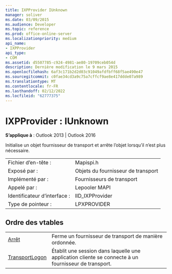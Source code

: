 ```yaml
---
title: IXPProvider IUnknown
manager: soliver
ms.date: 03/09/2015
ms.audience: Developer
ms.topic: reference
ms.prod: office-online-server
ms.localizationpriority: medium
api_name:
- IXPProvider
api_type:
- COM
ms.assetid: d5507785-c924-4981-ae80-19709ceb054d
description: Dernière modification le 9 mars 2015
ms.openlocfilehash: 6af3c171b2d2d03c91049afdfbff68f5ae490e47
ms.sourcegitcommit: c0fae34cd3a9c75a7cffcf9ae8e417ddde07a989
ms.translationtype: MT
ms.contentlocale: fr-FR
ms.lasthandoff: 02/12/2022
ms.locfileid: "62777375"
---
```

# <a name="ixpprovider--iunknown"></a>IXPProvider : IUnknown

  
  
**S’applique à** : Outlook 2013 | Outlook 2016 
  
Initialise un objet fournisseur de transport et arrête l’objet lorsqu’il n’est plus nécessaire.
  
|||
|:-----|:-----|
|Fichier d’en-tête :  <br/> |Mapispi.h  <br/> |
|Exposé par :  <br/> |Objets du fournisseur de transport  <br/> |
|Implémenté par :  <br/> |Fournisseurs de transport  <br/> |
|Appelé par :  <br/> |Lepooler MAPI  <br/> |
|Identificateur d’interface :  <br/> |IID_IXPProvider  <br/> |
|Type de pointeur :  <br/> |LPXPROVIDER  <br/> |
   
## <a name="vtable-order"></a>Ordre des vtables

|||
|:-----|:-----|
|[Arrêt](ixpprovider-shutdown.md) <br/> |Ferme un fournisseur de transport de manière ordonnée. |
|[TransportLogon](ixpprovider-transportlogon.md) <br/> |Établit une session dans laquelle une application cliente se connecte à un fournisseur de transport. |
   

